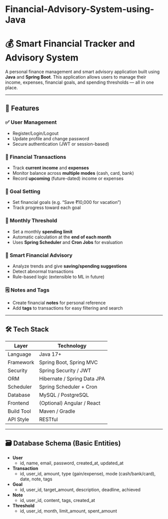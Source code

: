 # Financial-Advisory-System-using-Java
# 💰 Smart Financial Tracker and Advisory System

A personal finance management and smart advisory application built using **Java** and **Spring Boot**. This application allows users to manage their income, expenses, financial goals, and spending thresholds — all in one place.

---

## 📌 Features

### ✅ User Management
- Register/Login/Logout
- Update profile and change password
- Secure authentication (JWT or session-based)

### 💸 Financial Transactions
- Track **current income** and **expenses**
- Monitor balance across **multiple modes** (cash, card, bank)
- Record **upcoming** (future-dated) income or expenses

### 🎯 Goal Setting
- Set financial goals (e.g. “Save ₹10,000 for vacation”)
- Track progress toward each goal

### 🧾 Monthly Threshold
- Set a monthly **spending limit**
- Automatic calculation at the **end of each month**
- Uses **Spring Scheduler** and **Cron Jobs** for evaluation

### 🧠 Smart Financial Advisory
- Analyze trends and give **saving/spending suggestions**
- Detect abnormal transactions
- Rule-based logic (extensible to ML in future)

### 🗒️ Notes and Tags
- Create financial **notes** for personal reference
- Add **tags** to transactions for easy filtering and search

---

## 🛠️ Tech Stack

| Layer       | Technology                  |
|-------------|-----------------------------|
| Language    | Java 17+                    |
| Framework   | Spring Boot, Spring MVC     |
| Security    | Spring Security / JWT       |
| ORM         | Hibernate / Spring Data JPA |
| Scheduler   | Spring Scheduler + Cron     |
| Database    | MySQL / PostgreSQL          |
| Frontend    | (Optional) Angular / React  |
| Build Tool  | Maven / Gradle              |
| API Style   | RESTful                     |

---

## 🗃️ Database Schema (Basic Entities)

- **User**
  - id, name, email, password, created_at, updated_at
- **Transaction**
  - id, user_id, amount, type (gain/expense), mode (cash/bank/card), date, note, tags
- **Goal**
  - id, user_id, target_amount, description, deadline, achieved
- **Note**
  - id, user_id, content, tags, created_at
- **Threshold**
  - id, user_id, month, limit_amount, spent_amount
